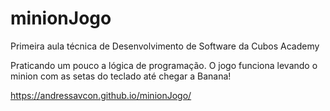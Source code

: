 # minionJogo

Primeira aula técnica de Desenvolvimento de Software da Cubos Academy

Praticando um pouco a lógica de programação. O jogo funciona levando o minion com as setas do teclado até chegar a Banana!

https://andressavcon.github.io/minionJogo/
